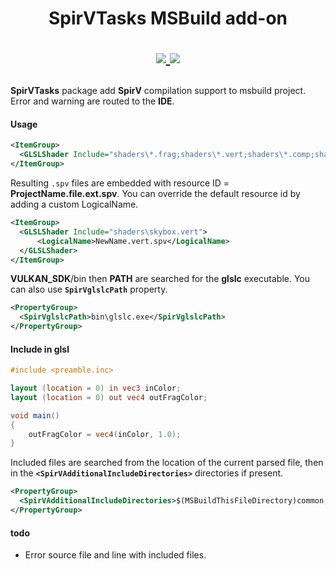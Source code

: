 <h1 align="center">
  SpirVTasks MSBuild add-on
  <br>  
<p align="center">
  <a href="https://www.nuget.org/packages/SpirVTasks">
    <img src="https://buildstats.info/nuget/SpirVTasks">
  </a>
  <a href="https://www.paypal.me/GrandTetraSoftware">
    <img src="https://img.shields.io/badge/Donate-PayPal-green.svg">
  </a>  
</p>
</h1>

**SpirVTasks** package add **SpirV** compilation support to msbuild project. Error and warning
are routed to the **IDE**.

#### Usage

```xml
<ItemGroup>    
  <GLSLShader Include="shaders\*.frag;shaders\*.vert;shaders\*.comp;shaders\*.geom" />
</ItemGroup> 
```

Resulting `.spv` files are embedded with resource ID = **ProjectName.file.ext.spv**. You can override the default resource id by adding a custom LogicalName.
```xml
<ItemGroup>    
  <GLSLShader Include="shaders\skybox.vert">
	  <LogicalName>NewName.vert.spv</LogicalName>
  </GLSLShader>
</ItemGroup> 
```
**VULKAN_SDK**/bin then **PATH** are searched for the **glslc** executable. You can also use **`SpirVglslcPath`** property.
```xml
<PropertyGroup>
  <SpirVglslcPath>bin\glslc.exe</SpirVglslcPath>
</PropertyGroup>
```
#### Include in glsl
```glsl
#include <preamble.inc>

layout (location = 0) in vec3 inColor;
layout (location = 0) out vec4 outFragColor;

void main() 
{
    outFragColor = vec4(inColor, 1.0);
}
```

Included files are searched from the location of the current parsed file, then in the **`<SpirVAdditionalIncludeDirectories>`** directories if present.

```xml
<PropertyGroup>
  <SpirVAdditionalIncludeDirectories>$(MSBuildThisFileDirectory)common;testdir;../anotherdir</SpirVAdditionalIncludeDirectories>
</PropertyGroup>
```

#### todo

- Error source file and line with included files.
